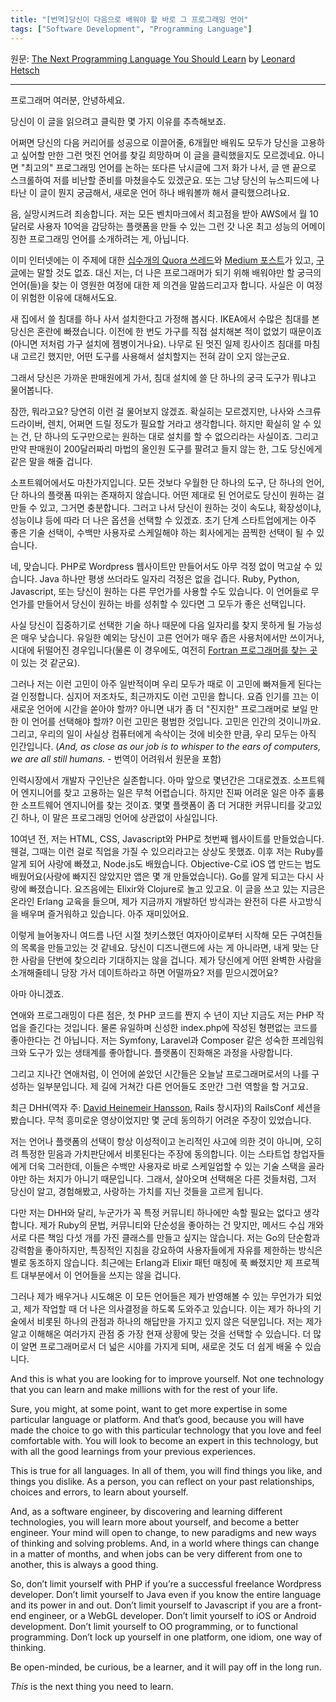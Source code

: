 ```yaml
---
title: "[번역]당신이 다음으로 배워야 할 바로 그 프로그래밍 언어"
tags: ["Software Development", "Programming Language"]
---
```


원문: [The Next Programming Language You Should Learn](http://leohetsch.com/the-next-programming-language-you-should-learn/) by [Leonard Hetsch](https://twitter.com/leo_hetsch)

---

프로그래머 여러분, 안녕하세요.

당신이 이 글을 읽으려고 클릭한 몇 가지 이유를 추측해보죠.

어쩌면 당신의 다음 커리어를 성공으로 이끌어줄, 6개월만 배워도 모두가 당신을 고용하고 싶어할 만한 그런 멋진 언어를 찾길 희망하며 이 글을 클릭했을지도 모르겠네요. 아니면 "최고의" 프로그래밍 언어를 논하는 또다른 낚시글에 그저 화가 나서, 글 맨 끝으로 스크롤하여 저를 비난할 준비를 마쳤을수도 있겠군요. 또는 그냥 당신의 뉴스피드에 나타난 이 글이 뭔지 궁금해서, 새로운 언어 하나 배워볼까 해서 클릭했으려나요.

음, 실망시켜드려 죄송합니다. 저는 모든 벤치마크에서 최고점을 받아 AWS에서 월 10달러로 사용자 10억을 감당하는 플랫폼을 만들 수 있는 그런 갓 나온 최고 성능의 어메이징한 프로그래밍 언어를 소개하려는 게, 아닙니다.

이미 인터넷에는 이 주제에 대한 [십수개의 Quora 쓰레드](https://www.quora.com/search?q=which+programming+language+should+I+learn)와 [Medium 포스트](https://medium.com/search?q=choose%20programming%20language)가 있고, [구글](https://www.google.co.uk/search?q=which+programming+language+should+i+learn&oq=which+programm&aqs=chrome.1.69i57j0l3j69i60j0.2230j0j7&sourceid=chrome&ie=UTF-8)에는 말할 것도 없죠. 대신 저는, 더 나은 프로그래머가 되기 위해 배워야만 할 궁극의 언어(들)을 찾는 이 영원한 여정에 대한 제 의견을 말씀드리고자 합니다. 사실은 이 여정이 위험한 이유에 대해서도요.

새 집에서 쓸 침대를 하나 사서 설치한다고 가정해 봅시다. IKEA에서 수많은 침대를 본 당신은 혼란에 빠졌습니다. 이전에 한 번도 가구를 직접 설치해본 적이 없었기 때문이죠(아니면 저처럼 가구 설치에 젬병이거나요). 나무로 된 멋진 일제 킹사이즈 침대를 마침내 고르긴 했지만, 어떤 도구를 사용해서 설치할지는 전혀 감이 오지 않는군요.

그래서 당신은 가까운 판매원에게 가서, 침대 설치에 쓸 단 하나의 궁극 도구가 뭐냐고 물어봅니다.

잠깐, 뭐라고요? 당연히 이런 걸 물어보지 않겠죠. 확실히는 모르겠지만, 나사와 스크류드라이버, 렌치, 어쩌면 드릴 정도가 필요할 거라고 생각합니다. 하지만 확실히 알 수 있는 건, 단 하나의 도구만으로는 원하는 대로 설치를 할 수 없으리라는 사실이죠. 그리고 만약 판매원이 200달러짜리 마법의 올인원 도구를 팔려고 들지 않는 한, 그도 당신에게 같은 말을 해줄 겁니다.

소프트웨어에서도 마찬가지입니다. 모든 것보다 우월한 단 하나의 도구, 단 하나의 언어, 단 하나의 플랫폼 따위는 존재하지 않습니다. 어떤 제대로 된 언어로도 당신이 원하는 걸 만들 수 있고, 그거면 충분합니다. 그러고 나서 당신이 원하는 것이 속도냐, 확장성이냐, 성능이냐 등에 따라 더 나은 옵션을 선택할 수 있겠죠. 초기 단계 스타트업에게는 아주 좋은 기술 선택이, 수백만 사용자로 스케일해야 하는 회사에게는 끔찍한 선택이 될 수 있습니다.

네, 맞습니다. PHP로 Wordpress 웹사이트만 만들어서도 아무 걱정 없이 먹고살 수 있습니다. Java 하나만 평생 쓰더라도 일자리 걱정은 없을 겁니다. Ruby, Python, Javascript, 또는 당신이 원하는 다른 무언가를 사용할 수도 있습니다. 이 언어들로 무언가를 만들어서 당신이 원하는 바를 성취할 수 있다면 그 모두가 좋은 선택입니다.

사실 당신이 집중하기로 선택한 기술 하나 때문에 다음 일자리를 찾지 못하게 될 가능성은 매우 낮습니다. 유일한 예외는 당신이 고른 언어가 매우 좁은 사용처에서만 쓰이거나, 시대에 뒤떨어진 경우입니다(물론 이 경우에도, 여전히 [Fortran 프로그래머를 찾는 곳](https://www.indeed.com/q-Fortran-jobs.html)이 있는 것 같군요).

그러나 저는 이런 고민이 아주 일반적이며 우리 모두가 때로 이 고민에 빠져들게 된다는 걸 인정합니다. 심지어 저조차도, 최근까지도 이런 고민을 합니다. 요즘 인기를 끄는 이 새로운 언어에 시간을 쏟아야 할까? 아니면 내가 좀 더 "진지한" 프로그래머로 보일 만한 이 언어를 선택해야 할까? 이런 고민은 평범한 것입니다. 고민은 인간의 것이니까요. 그리고, 우리의 일이 사실상 컴퓨터에게 속삭이는 것에 비슷한 만큼, 우리 모두는 아직 인간입니다. (*And, as close as our job is to whisper to the ears of computers, we are all still humans.* - 번역이 어려워서 원문을 포함)

인력시장에서 개발자 구인난은 실존합니다. 아마 앞으로 몇년간은 그대로겠죠. 소프트웨어 엔지니어를 찾고 고용하는 일은 무척 어렵습니다. 하지만 진짜 어려운 일은 아주 훌륭한 소프트웨어 엔지니어를 찾는 것이죠. 몇몇 플랫폼이 좀 더 거대한 커뮤니티를 갖고있긴 하나, 이 말은 프로그래밍 언어에 상관없이 사실입니다.

10여년 전, 저는 HTML, CSS, Javascript와 PHP로 첫번째 웹사이트를 만들었습니다. 웬걸, 그때는 이런 걸로 직업을 가질 수 있으리라고는 상상도 못했죠. 이후 저는 Ruby를 알게 되어 사랑에 빠졌고, Node.js도 배웠습니다. Objective-C로 iOS 앱 만드는 법도 배웠어요(사랑에 빠지진 않았지만 앱은 몇 개 만들었습니다). Go를 알게 되고는 다시 사랑에 빠졌습니다. 요즈음에는 Elixir와 Clojure로 놀고 있고요. 이 글을 쓰고 있는 지금은 온라인 Erlang 교육을 들으며, 제가 지금까지 개발하던 방식과는 완전히 다른 사고방식을 배우며 즐거워하고 있습니다. 아주 재미있어요.

이렇게 늘어놓자니 여드름 나던 시절 첫키스했던 여자아이로부터 시작해 모든 구여친들의 목록을 만들고있는 것 같네요. 당신이 디즈니랜드에 사는 게 아니라면, 내게 맞는 단 한 사람을 단번에 찾으리라 기대하지는 않을 겁니다. 제가 당신에게 어떤 완벽한 사람을 소개해줄테니 당장 가서 데이트하라고 하면 어떨까요? 저를 믿으시겠어요?

아마 아니겠죠.

연애와 프로그래밍이 다른 점은, 첫 PHP 코드를 짠지 수 년이 지난 지금도 저는 PHP 작업을 즐긴다는 것입니다. 물론 유일하며 신성한 index.php에 작성된 형편없는 코드를 좋아한다는 건 아닙니다. 저는 Symfony, Laravel과 Composer 같은 성숙한 프레임워크와 도구가 있는 생태계를 좋아합니다. 플랫폼이 진화해온 과정을 사랑합니다.

그리고 지나간 연애처럼, 이 언어에 쏟았던 시간들은 오늘날 프로그래머로서의 나를 구성하는 일부분입니다. 제 길에 거쳐간 다른 언어들도 조만간 그런 역할을 할 거고요.

최근 DHH(역자 주: [David Heinemeir Hansson](https://twitter.com/dhh), Rails 창시자)의 RailsConf 세션을 봤습니다. 무척 흥미로운 영상이었지만 몇 군데 동의하기 어려운 주장이 있었습니다.

저는 언어나 플랫폼의 선택이 항상 이성적이고 논리적인 사고에 의한 것이 아니며, 오히려 특정한 믿음과 가치판단에서 비롯된다는 주장에 동의합니다. 이는 스타트업 창업자들에게 더욱 그러한데, 이들은 수백만 사용자로 바로 스케일업할 수 있는 기술 스택을 골라야만 하는 처지가 아니기 때문입니다. 그래서, 살아오며 선택해온 다른 것들처럼, 그저 당신이 알고, 경험해봤고, 사랑하는 가치를 지닌 것들을 고르게 됩니다.

다만 저는 DHH와 달리, 누군가가 꼭 특정 커뮤니티 하나에만 속할 필요는 없다고 생각합니다. 제가 Ruby의 문법, 커뮤니티와 단순성을 좋아하는 건 맞지만, 메서드 수십 개와 서로 다른 책임 다섯 개를 가진 클래스를 만들고 싶지는 않습니다. 저는 Go의 단순함과 강력함을 좋아하지만, 특징적인 지침을 강요하여 사용자들에게 자유를 제한하는 방식은 별로 동조하지 않습니다. 최근에는 Erlang과 Elixir 패턴 매칭에 푹 빠졌지만 제 프로젝트 대부분에서 이 언어들을 쓰지는 않을 겁니다.

그러나 제가 배우거나 시도해온 이 모든 언어들은 제가 반영해볼 수 있는 무언가가 되었고, 제가 작업할 때 더 나은 의사결정을 하도록 도와주고 있습니다. 이는 제가 하나의 기술에서 비롯된 하나의 관점과 하나의 해답만을 가지고 있지 않은 덕분입니다. 저는 제가 알고 이해해온 여러가지 관점 중 가장 현재 상황에 맞는 것을 선택할 수 있습니다. 더 많이 알면 프로그래머로서 더 넓은 시야를 가지게 되며, 새로운 것도 더 쉽게 배울 수 있습니다.

And this is what you are looking for to improve yourself. Not one technology that you can learn and make millions with for the rest of your life.

Sure, you might, at some point, want to get more expertise in some particular language or platform. And that’s good, because you will have made the choice to go with this particular technology that you love and feel comfortable with. You will look to become an expert in this technology, but with all the good learnings from your previous experiences.

This is true for all languages. In all of them, you will find things you like, and things you dislike. As a person, you can reflect on your past relationships, choices and errors, to learn about yourself.

And, as a software engineer, by discovering and learning different technologies, you will learn more about yourself, and become a better engineer. Your mind will open to change, to new paradigms and new ways of thinking and solving problems. And, in a world where things can change in a matter of months, and when jobs can be very different from one to another, this is always a good thing.

So, don’t limit yourself with PHP if you’re a successful freelance Wordpress developer. Don’t limit yourself to Java even if you know the entire language and its power in and out. Don’t limit yourself to Javascript if you are a front-end engineer, or a WebGL developer. Don’t limit yourself to iOS or Android development. Don’t limit yourself to OO programming, or to functional programming. 
Don’t lock up yourself in one platform, one idiom, one way of thinking.

Be open-minded, be curious, be a learner, and it will pay off in the long run.

*This* is the next thing you need to learn.